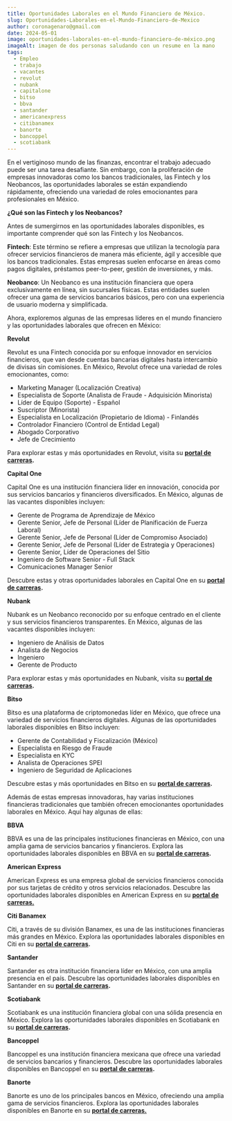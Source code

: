 ```yaml
---
title: Oportunidades Laborales en el Mundo Financiero de México.
slug: Oportunidades-Laborales-en-el-Mundo-Financiero-de-Mexico
author: coronagenaro@gmail.com
date: 2024-05-01
image: oportunidades-laborales-en-el-mundo-financiero-de-méxico.png
imageAlt: imagen de dos personas saludando con un resume en la mano
tags:
  - Empleo
  - trabajo
  - vacantes
  - revolut
  - nubank
  - capitalone
  - bitso
  - bbva
  - santander
  - americanexpress
  - citibanamex
  - banorte
  - bancoppel
  - scotiabank
---
```

En el vertiginoso mundo de las finanzas, encontrar el trabajo adecuado puede ser una tarea desafiante. Sin embargo, con la proliferación de empresas innovadoras como los bancos tradicionales, las Fintech y los Neobancos, las oportunidades laborales se están expandiendo rápidamente, ofreciendo una variedad de roles emocionantes para profesionales en México.

**¿Qué son las Fintech y los Neobancos?**

Antes de sumergirnos en las oportunidades laborales disponibles, es importante comprender qué son las Fintech y los Neobancos.

**Fintech**: Este término se refiere a empresas que utilizan la tecnología para ofrecer servicios financieros de manera más eficiente, ágil y accesible que los bancos tradicionales. Estas empresas suelen enfocarse en áreas como pagos digitales, préstamos peer-to-peer, gestión de inversiones, y más.

**Neobanco**: Un Neobanco es una institución financiera que opera exclusivamente en línea, sin sucursales físicas. Estas entidades suelen ofrecer una gama de servicios bancarios básicos, pero con una experiencia de usuario moderna y simplificada.

Ahora, exploremos algunas de las empresas líderes en el mundo financiero y las oportunidades laborales que ofrecen en México:

**Revolut**

Revolut es una Fintech conocida por su enfoque innovador en servicios financieros, que van desde cuentas bancarias digitales hasta intercambio de divisas sin comisiones. En México, Revolut ofrece una variedad de roles emocionantes, como:

* Marketing Manager (Localización Creativa)
* Especialista de Soporte (Analista de Fraude - Adquisición Minorista)
* Líder de Equipo (Soporte) - Español
* Suscriptor (Minorista)
* Especialista en Localización (Propietario de Idioma) - Finlandés
* Controlador Financiero (Control de Entidad Legal)
* Abogado Corporativo
* Jefe de Crecimiento

Para explorar estas y más oportunidades en Revolut, visita su **[portal de carreras](https://www.revolut.com/careers/?city=Mexico+City).**

**Capital One**

Capital One es una institución financiera líder en innovación, conocida por sus servicios bancarios y financieros diversificados. En México, algunas de las vacantes disponibles incluyen:

* Gerente de Programa de Aprendizaje de México
* Gerente Senior, Jefe de Personal (Líder de Planificación de Fuerza Laboral)
* Gerente Senior, Jefe de Personal (Líder de Compromiso Asociado)
* Gerente Senior, Jefe de Personal (Líder de Estrategia y Operaciones)
* Gerente Senior, Líder de Operaciones del Sitio
* Ingeniero de Software Senior - Full Stack
* Comunicaciones Manager Senior

Descubre estas y otras oportunidades laborales en Capital One en su **[portal de carreras](https://www.capitalonecareers.com/search-jobs/Mexico).**

**Nubank**

Nubank es un Neobanco reconocido por su enfoque centrado en el cliente y sus servicios financieros transparentes. En México, algunas de las vacantes disponibles incluyen:

* Ingeniero de Análisis de Datos
* Analista de Negocios
* Ingeniero
* Gerente de Producto

Para explorar estas y más oportunidades en Nubank, visita su **[portal de carreras](https://international.nubank.com.br/es/jobs/).**

**Bitso**

Bitso es una plataforma de criptomonedas líder en México, que ofrece una variedad de servicios financieros digitales. Algunas de las oportunidades laborales disponibles en Bitso incluyen:

* Gerente de Contabilidad y Fiscalización (México)
* Especialista en Riesgo de Fraude
* Especialista en KYC
* Analista de Operaciones SPEI
* Ingeniero de Seguridad de Aplicaciones

Descubre estas y más oportunidades en Bitso en su **[portal de carreras](https://bitso.com/jobs).**

Además de estas empresas innovadoras, hay varias instituciones financieras tradicionales que también ofrecen emocionantes oportunidades laborales en México. Aquí hay algunas de ellas:

**BBVA**

BBVA es una de las principales instituciones financieras en México, con una amplia gama de servicios bancarios y financieros. Explora las oportunidades laborales disponibles en BBVA en su **[portal de carreras](https://bbva.csod.com/ux/ats/careersite/15/home?c=bbva&lq=Mexico&pl=ChIJU1NoiDs6BIQREZgJa760ZO0&state=ciudad%20de%20m%C3%A9xico).**

**American Express**

American Express es una empresa global de servicios financieros conocida por sus tarjetas de crédito y otros servicios relacionados. Descubre las oportunidades laborales disponibles en American Express en su **[portal de carreras.](https://aexp.eightfold.ai/careers/?pid=21790419&domain=aexp.com&sort_by=relevance&hl=es)**

**Citi Banamex**

Citi, a través de su división Banamex, es una de las instituciones financieras más grandes en México. Explora las oportunidades laborales disponibles en Citi en su **[portal de carreras](https://jobs.citi.com/location/mexico-jobs/287/3996063/2).**

**Santander**

Santander es otra institución financiera líder en México, con una amplia presencia en el país. Descubre las oportunidades laborales disponibles en Santander en su **[portal de carreras](https://santander.wd3.myworkdayjobs.com/en-US/SantanderCareers?locationCountry=e2adff9272454660ac4fdb56fc70bb51).**

**Scotiabank**

Scotiabank es una institución financiera global con una sólida presencia en México. Explora las oportunidades laborales disponibles en Scotiabank en su **[portal de carreras](https://empleos.scotiabank.com/buscar-trabajo/M%C3%A9xico/12568/2/3996063/23/-102/50/2).**

**Bancoppel**

Bancoppel es una institución financiera mexicana que ofrece una variedad de servicios bancarios y financieros. Descubre las oportunidades laborales disponibles en Bancoppel en su **[portal de carreras](https://bsa.bancoppel.com/bolsadetrabajo/home/).**

**Banorte**

Banorte es uno de los principales bancos en México, ofreciendo una amplia gama de servicios financieros. Explora las oportunidades laborales disponibles en Banorte en su **[portal de carreras.](https://empleos.banorte.com/search/?createNewAlert=false&q=&locationsearch=)**